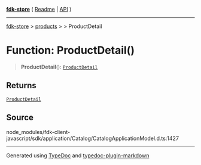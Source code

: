 [**fdk-store**](../../../README.md) ( [Readme](../../../README.md) \| [API](../../../API.md) )

---

[fdk-store](../../../API.md) > [products](../../README.md) > [<internal>](../README.md) > ProductDetail

# Function: ProductDetail()

> **ProductDetail**(): [`ProductDetail`](../type-aliases/type-alias.ProductDetail.md)

## Returns

[`ProductDetail`](../type-aliases/type-alias.ProductDetail.md)

## Source

node_modules/fdk-client-javascript/sdk/application/Catalog/CatalogApplicationModel.d.ts:1427

---

Generated using [TypeDoc](https://typedoc.org/) and [typedoc-plugin-markdown](https://www.npmjs.com/package/typedoc-plugin-markdown)
